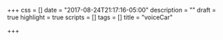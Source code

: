 +++
css = []
date = "2017-08-24T21:17:16-05:00"
description = ""
draft = true
highlight = true
scripts = []
tags = []
title = "voiceCar"

+++


